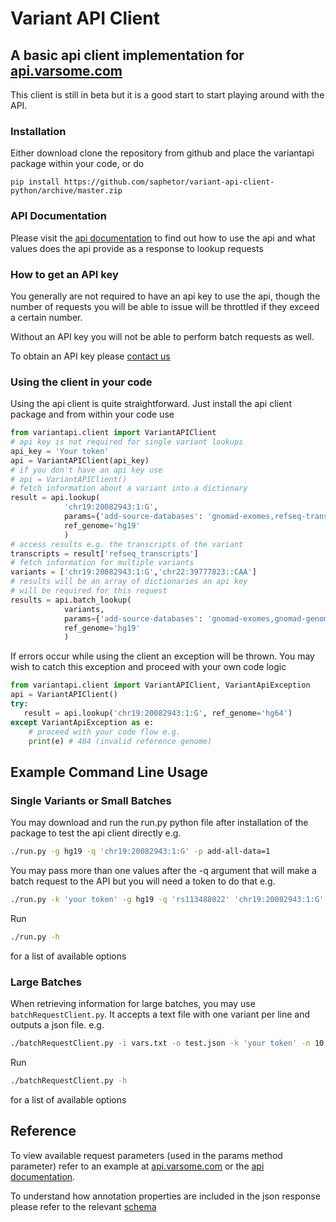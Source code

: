 # Variant API Client

## A basic api client implementation for [api.varsome.com](https://api.varsome.com)

This client is still in beta but it is a good start to start playing around with the API.

### Installation

Either download clone the repository from github and place the variantapi package
within your code, or do

    pip install https://github.com/saphetor/variant-api-client-python/archive/master.zip

### API Documentation

Please visit the [api documentation](http://docs.varsome.apiary.io) to find out how to use the api and
what values does the api provide as a response to lookup requests

### How to get an API key

You generally are not required to have an api key to use the api, though the number of requests you will be able
to issue will be throttled if they exceed a certain number.

Without an API key you will not be able to perform batch requests as well.

To obtain an API key please [contact us](mailto:support@saphetor.com)

### Using the client in your code

Using the api client is quite straightforward. Just install the api client package and from within
your code use

```python
from variantapi.client import VariantAPIClient
# api key is not required for single variant lookups
api_key = 'Your token'
api = VariantAPIClient(api_key)
# if you don't have an api key use
# api = VariantAPIClient()
# fetch information about a variant into a dictionary
result = api.lookup(
            'chr19:20082943:1:G',
            params={'add-source-databases': 'gnomad-exomes,refseq-transcripts'},
            ref_genome='hg19'
            )
# access results e.g. the transcripts of the variant
transcripts = result['refseq_transcripts']
# fetch information for multiple variants
variants = ['chr19:20082943:1:G','chr22:39777823::CAA']
# results will be an array of dictionaries an api key
# will be required for this request
results = api.batch_lookup(
            variants,
            params={'add-source-databases': 'gnomad-exomes,gnomad-genomes'},
            ref_genome='hg19'
            )
```

If errors occur while using the client an exception will be thrown.
You may wish to catch this exception and proceed with your own code logic

```python
from variantapi.client import VariantAPIClient, VariantApiException
api = VariantAPIClient()
try:
   result = api.lookup('chr19:20082943:1:G', ref_genome='hg64')
except VariantApiException as e:
    # proceed with your code flow e.g.
    print(e) # 404 (invalid reference genome)
```

## Example Command Line Usage

### Single Variants or Small Batches

You may download and run the run.py python file after installation of the package
to test the api client directly e.g.

```bash
./run.py -g hg19 -q 'chr19:20082943:1:G' -p add-all-data=1
```

You may pass more than one values after the -q argument that will make a batch request
to the API but you will need a token to do that e.g.

```bash
./run.py -k 'your token' -g hg19 -q 'rs113488022' 'chr19:20082943:1:G' -p add-source-databases=gnomad-exomes,gnomad-genomes
```

Run

```bash
./run.py -h
```

for a list of available options

### Large Batches

When retrieving information for large batches, you may use `batchRequestClient.py`.
It accepts a text file with one variant per line and outputs a json file. e.g.

```bash
./batchRequestClient.py -i vars.txt -o test.json -k 'your token' -n 10
```

Run

```bash
./batchRequestClient.py -h
```

for a list of available options

## Reference
To view available request parameters (used in the params method parameter) refer to an example at [api.varsome.com](https://api.varsome.com) or
the [api documentation](http://docs.varsome.apiary.io).

To understand how annotation properties are included in the json response please refer to the relevant [schema](https://api.varsome.com/lookup/schema)

